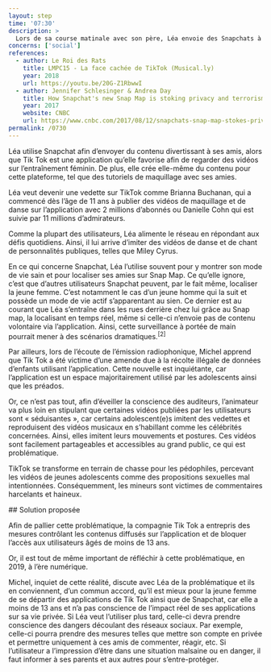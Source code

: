 ```yaml
---
layout: step
time: '07:30'
description: >
  Lors de sa course matinale avec son père, Léa envoie des Snapchats à ses amies, alors que Michel écoute des nouvelles via l’application de 98,5 FM. Les animateurs radio abordent les problématiques entourant certaines applications populaires telles que Snapchat et Tiktok. Michel demeure attentif à l’information transmise à leur sujet, car Léa consomme et crée du contenu disponible sur ces deux plateformes. 
concerns: ['social']
references:
  - author: Le Roi des Rats 
    title: LMPC15 - La face cachée de TikTok (Musical.ly)
    year: 2018
    url: https://youtu.be/20G-Z1RbwwI
  - author: Jennifer Schlesinger & Andrea Day
    title: How Snapchat's new Snap Map is stoking privacy and terrorism fears
    year: 2017
    website: CNBC
    url: https://www.cnbc.com/2017/08/12/snapchats-snap-map-stokes-privacy-fears.html
permalink: /0730
---
```


Léa utilise Snapchat afin d’envoyer du contenu divertissant à ses amis, alors que Tik Tok est une application qu’elle favorise afin de regarder des vidéos sur l’entraînement féminin. De plus, elle crée elle-même du contenu pour cette plateforme, tel que des tutoriels de maquillage avec ses amies. 

Léa veut devenir une vedette sur TikTok comme Brianna Buchanan, qui a commencé dès l’âge de 11 ans à publier des vidéos de maquillage et de danse sur l’application avec 2 millions d’abonnés ou Danielle Cohn qui est suivie par 11 millions d’admirateurs. 

Comme la plupart des utilisateurs, Léa alimente le réseau en répondant aux défis quotidiens. Ainsi, il lui arrive d’imiter des vidéos de danse et de chant de personnalités publiques, telles que Miley Cyrus. 

En ce qui concerne Snapchat, Léa l’utilise souvent pour y montrer son mode de vie sain et pour localiser ses amies sur Snap Map. Ce qu’elle ignore, c’est que d’autres utilisateurs Snapchat peuvent, par le fait même, localiser la jeune femme. C’est notamment le cas d’un jeune homme qui la suit et possède un mode de vie actif s’apparentant au sien. Ce dernier est au courant que Léa s’entraîne dans les rues derrière chez lui grâce au Snap map, la localisant en temps réel, même si celle-ci n’envoie pas de contenu volontaire via l’application. Ainsi, cette surveillance à portée de main pourrait mener à des scénarios dramatiques.<sup>[2]</sup>

Par ailleurs, lors de l’écoute de l’émission radiophonique, Michel apprend que Tik Tok a été victime d’une amende due à la récolte illégale de données d’enfants utilisant l’application. Cette nouvelle est inquiétante, car l’application est un espace majoritairement utilisé par les adolescents ainsi que les préados. 

Or, ce n’est pas tout, afin d’éveiller la conscience des auditeurs, l’animateur va plus loin en stipulant que certaines vidéos publiées par les utilisateurs sont « séduisantes », car certains adolescent(e)s imitent des vedettes et reproduisent des vidéos musicaux en s’habillant comme les célébrités concernées. Ainsi, elles imitent leurs mouvements et postures. Ces vidéos sont facilement partageables et accessibles au grand public, ce qui est problématique.

TikTok se transforme en terrain de chasse pour les pédophiles, percevant les vidéos de jeunes adolescents comme des propositions sexuelles mal intentionnées. Conséquemment, les mineurs sont victimes de commentaires harcelants et haineux. 

<div class="solution" markdown="1">
## Solution proposée

Afin de pallier cette problématique, la compagnie Tik Tok a entrepris des mesures contrôlant les contenus diffusés sur l’application et de bloquer l’accès aux utilisateurs âgés de moins de 13 ans. 

Or, il est tout de même important de réfléchir à cette problématique, en 2019, à l’ère numérique. 

Michel, inquiet de cette réalité, discute avec Léa de la problématique et ils en conviennent, d’un commun accord, qu’il est mieux pour la jeune femme de se départir des applications de Tik Tok ainsi que de Snapchat, car elle a moins de 13 ans et n’a pas conscience de l’impact réel de ses applications sur sa vie privée. Si Léa veut l’utiliser plus tard, celle-ci devra prendre conscience des dangers découlant des réseaux sociaux. Par exemple, celle-ci pourra prendre des mesures telles que mettre son compte en privée et permettre uniquement à ces amis de commenter, réagir, etc. Si l’utilisateur a l’impression d’être dans une situation malsaine ou en danger, il faut informer à ses parents et aux autres pour s’entre-protéger.

</div>

